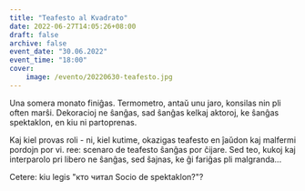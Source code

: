 ```yaml
---
title: "Teafesto al Kvadrato"
date: 2022-06-27T14:05:26+08:00
draft: false
archive: false
event_date: "30.06.2022"
event_time: "18:00"
cover: 
    image: /evento/20220630-teafesto.jpg
---
```

Una somera monato finiĝas. Termometro, antaŭ unu jaro, konsilas nin pli often marŝi. Dekoracioj ne ŝanĝas, sad ŝanĝas kelkaj aktoroj, ke ŝanĝas spektaklon, en kiu ni partoprenas.

Kaj kiel provas roli - ni, kiel kutime, okazigas teafesto en ĵaŭdon kaj malfermi pordojn por vi. ree: scenaro de teafesto ŝanĝas por ĉijare. Sed teo, kukoj kaj interparolo pri libero ne ŝanĝas, sed ŝajnas, ke ĝi fariĝas pli malgranda...

Cetere: kiu legis "кто читал Socio de spektaklon?"?